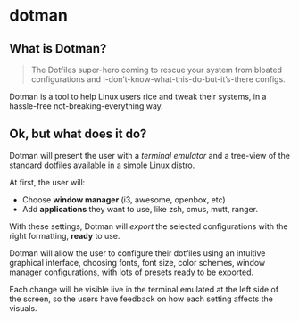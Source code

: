 # dotman

## What is Dotman?

> The Dotfiles super-hero coming to rescue your system from bloated configurations 
and I-don’t-know-what-this-do-but-it’s-there configs.

Dotman is a tool to help Linux users rice and tweak their systems, 
in a hassle-free not-breaking-everything way.  

## Ok, but what does it do?

Dotman will present the user with a *terminal emulator* and a 
tree-view of the standard dotfiles available in a simple Linux distro.

At first, the user will:
* Choose **window manager** (i3, awesome, openbox, etc)
* Add **applications** they want to use, like zsh, cmus, mutt, ranger.

With these settings, Dotman will *export* the selected configurations with the right formatting, **ready** to use. 

Dotman will allow the user to configure their dotfiles using an intuitive graphical interface, choosing fonts, font size, color schemes, window manager configurations, with lots of presets ready to be exported. 

Each change will be visible live in the terminal emulated at the left side of the screen, so the users have feedback on how each setting affects the visuals. 
